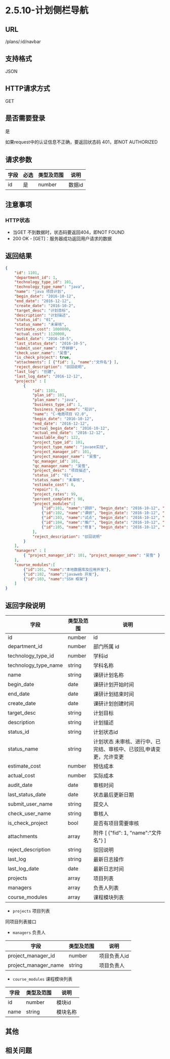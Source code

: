 # 2.5.10-计划侧栏导航

## URL

/plans/:id/navbar

## 支持格式

JSON

## HTTP请求方式

GET

## 是否需要登录

是

如果request中的认证信息不正确，要返回状态码 401，即NOT AUTHORIZED

## 请求参数

字段 | 必选 | 类型及范围 | 说明
----|------|----------|-------------
id    |   是   | number    | 数据id

## 注意事项

### HTTP状态

- 当GET 不到数据时，状态码要返回404，即NOT FOUND
- 200 OK - [GET]：服务器成功返回用户请求的数据

## 返回结果

```json
{
    "id": 1101,
    "department_id": 1,
    "technology_type_id": 101,
    "technology_type_name": "java",
    "name": "java 项目计划",
    "begin_date": "2016-10-12",
    "end_date": "2016-12-12",
    "create_date": "2016-10-2",
    "target_desc": "计划目标",
    "description": "计划描述",
    "status_id": "01",
    "status_name": "未审核",
    "estimate_cost": 1000000,
    "actual_cost": 1120000,
    "audit_date": "2016-10-5",
    "last_status_date": "2016-10-5",
    "submit_user_name": "乔婷婷",
    "check_user_name": "吴雪",
    "is_check_project": true,
    "attachments": [ {"fid": 1, "name":"文件名"} ],
    "reject_description": "驳回说明",
    "last_log": "创建",
    "last_log_date": "2016-12-12",
    "projects" : [
        {
            "id": 1101,
            "plan_id": 101,
            "plan_name": "java",
            "business_type_id": 1,
            "business_type_name": "短训",
            "name": "C-电商项目 V2.0",
            "begin_date": "2016-10-12",
            "end_date": "2016-12-12",
            "actual_begin_date": "2016-10-12",
            "actual_end_date": "2016-12-12",
            "available_day": 122,
            "project_type_id": 101,
            "project_type_name": "javaee实战",
            "project_manager_id": 101,
            "project_manager_name": "吴雪",
            "qc_manager_id": 101,
            "qc_manager_name": "吴雪",
            "project_desc": "项目描述",
            "status_id": "01",
            "status_name": "未审核",
            "estimate_cost": 0,
            "repair": 0,
            "project_rates": 99,
            "percent_complete": 98,
            "project_modules":[
                {"id":101, "name":"调研", "begin_date": "2016-10-12", "end_date": "2016-12-12", "status_id": "01", "status_name": "未审核", "percent_complete": 98},
                {"id":102, "name":"课研", "begin_date": "2016-10-12", "end_date": "2016-12-12", "status_id": "01", "status_name": "未审核", "percent_complete": 98},
                {"id":103, "name":"试点", "begin_date": "2016-10-12", "end_date": "2016-12-12", "status_id": "01", "status_name": "未审核", "percent_complete": 98},
                {"id":104, "name":"推广", "begin_date": "2016-10-12", "end_date": "2016-12-12", "status_id": "01", "status_name": "未审核", "percent_complete": 98},
                {"id":105, "name":"修复", "begin_date": "2016-10-12", "end_date": "2016-12-12", "status_id": "01", "status_name": "未审核", "percent_complete": 98}
            ],
            "reject_description": "驳回说明"
        }
    ],
    "managers" : [
        { "project_manager_id": 101, "project_manager_name": "吴雪" }
    ],
    "course_modules":[
        {"id":101, "name":"本地数据库及应用开发"},
        {"id":102, "name":"javaweb 开发"},
        {"id":103, "name":"SSH 框架"}
    ]
}
```

## 返回字段说明

字段 | 类型及范围 | 说明
----|----------|-------------
id              | number       | id
department_id   | number       | 部门所属 id
technology_type_id   | number       | 学科id
technology_type_name | string     | 学科名称
name            | string     | 课研计划名称
begin_date      | date       | 课研计划开始时间
end_date        | date       | 课研计划结束时间
create_date     | date       | 课研计划创建时间
target_desc     | string     | 计划目标
description     | string     | 计划描述
status_id       | string     | 计划状态id
status_name     | string     | 计划状态  未审核、进行中、已完结、审核中、已驳回,申请变更，允许变更
estimate_cost   | number     | 预估成本
actual_cost     | number     | 实际成本
audit_date      | date       | 审核时间
last_status_date | date      | 状态最后更新日期
submit_user_name | string    | 提交人
check_user_name  | string    | 审核人
is_check_project | bool      | 是否有项目需要审核
attachments      | array     | 附件 [ {"fid": 1, "name":"文件名"} ]
reject_description| string   | 驳回说明
last_log         | string    | 最新日志操作
last_log_date    | date      | 最新日志时间
projects        | array      | 项目列表
managers        | array      | 负责人列表
course_modules  | array      | 课程模块列表

- `projects` 项目列表

同项目列表接口

- `managers` 负责人

字段 | 类型及范围 | 说明
----|----------|-------------
project_manager_id  | number     | 项目负责人id
project_manager_name| string     | 项目负责人

- `course_modules` 课程模块列表

字段 | 类型及范围 | 说明
----|----------|-------------
id          | number     | 模块id
name        | string     | 模块名称

## 其他

## 相关问题
